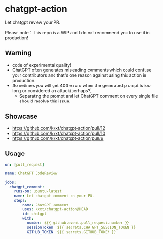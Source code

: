 # chatgpt-action

Let chatgpt review your PR.

Please note： this repo is a WIP and I do not recommend you to use it in production!

## Warning

- code of experimental quality!
- ChatGPT often generates misleading comments which could confuse your contributors and that's
one reason against using this action in production.
- Sometimes you will get 403 errors when the generated prompt is too long or considered an attack(perhaps?). 
  - Separating the prompt and let ChatGPT comment on every single file should resolve this issue.

## Showcase

- https://github.com/kxxt/chatgpt-action/pull/12
- https://github.com/kxxt/chatgpt-action/pull/10
- https://github.com/kxxt/chatgpt-action/pull/9

## Usage

```yaml
on: [pull_request]

name: ChatGPT CodeReview

jobs:
  chatgpt_comment:
    runs-on: ubuntu-latest
    name: Let chatgpt comment on your PR.
    steps:
      - name: ChatGPT comment
        uses: kxxt/chatgpt-action@HEAD
        id: chatgpt
        with:
          number: ${{ github.event.pull_request.number }}
          sessionToken: ${{ secrets.CHATGPT_SESSION_TOKEN }}
          GITHUB_TOKEN: ${{ secrets.GITHUB_TOKEN }}
```
